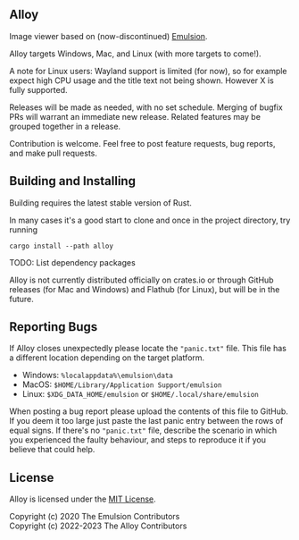 ## Alloy
Image viewer based on (now-discontinued)
[Emulsion](https://arturkovacs.github.io/emulsion-website/).

Alloy targets Windows, Mac, and Linux (with more targets to come!).

A note for Linux users: Wayland support is limited (for now), so for example
expect high CPU usage and the title text not being shown. However X is fully
supported.

Releases will be made as needed, with no set schedule.  Merging of bugfix PRs
will warrant an immediate new release.  Related features may be grouped together
in a release.

Contribution is welcome. Feel free to post feature requests, bug reports, and
make pull requests.

## Building and Installing
Building requires the latest stable version of Rust.

In many cases it's a good start to clone and once in the project directory, try
running

```shell
cargo install --path alloy
```

TODO: List dependency packages

Alloy is not currently distributed officially on crates.io or through GitHub
releases (for Mac and Windows) and Flathub (for Linux), but will be in the
future.

## Reporting Bugs

If Alloy closes unexpectedly please locate the `"panic.txt"` file. This file has
a different location depending on the target platform.

- Windows: `%localappdata%\emulsion\data`
- MacOS: `$HOME/Library/Application Support/emulsion`
- Linux: `$XDG_DATA_HOME/emulsion` or `$HOME/.local/share/emulsion`

When posting a bug report please upload the contents of this file to GitHub.
If you deem it too large just paste the last panic entry between the rows of
equal signs. If there's no `"panic.txt"` file, describe the scenario in which
you experienced the faulty behaviour, and steps to reproduce it if you believe
that could help.

## License
Alloy is licensed under the [MIT License].

Copyright (c) 2020 The Emulsion Contributors  
Copyright (c) 2022-2023 The Alloy Contributors  

[Emulsion]: https://arturkovacs.github.io/emulsion-website/
[MIT License]: https://mit-license.org/
